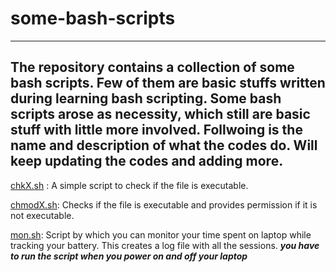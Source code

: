 # some-bash-scripts

----

## The repository contains a collection of some bash scripts. Few of them are basic stuffs written during learning bash scripting. Some bash scripts arose as necessity, which still are basic stuff with little more involved. Follwoing is the name and description of what the codes do. Will keep updating the codes and adding more. 

[chkX.sh](https://github.com/Ravieroy/some-bash-scripts/blob/main/Utilities/chkX.sh) : A simple script to check if the file is executable. 

[chmodX.sh](https://github.com/Ravieroy/some-bash-scripts/blob/main/Utilities/chmodX.sh): Checks if the file is executable and provides permission if it is not executable.

[mon.sh](https://github.com/Ravieroy/some-bash-scripts/blob/main/Utilities/mon.sh): Script by which you can monitor your time spent on laptop while tracking your battery. This creates a log file with all the sessions. ***you have to run the script when you power on and off your laptop***





